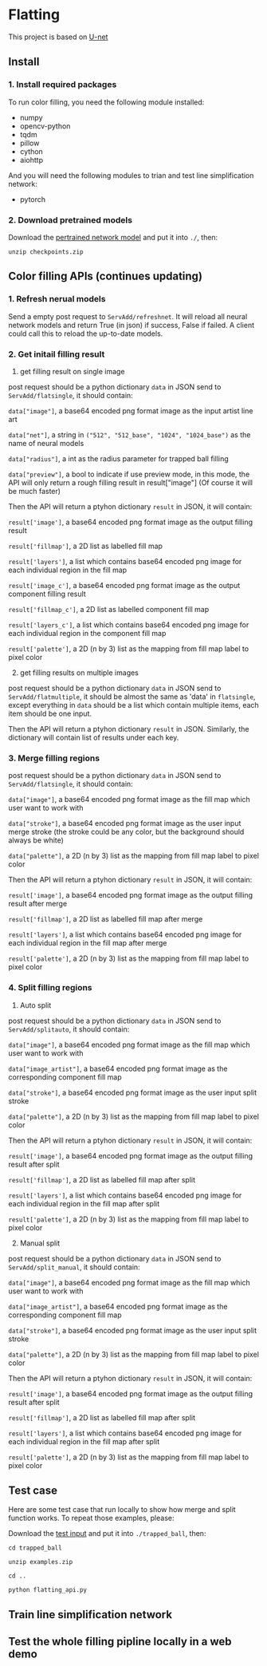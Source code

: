 # Flatting
This project is based on [U-net](https://github.com/milesial/Pytorch-UNet)

## Install
### 1. Install required packages
To run color filling, you need the following module installed:

- numpy
- opencv-python
- tqdm
- pillow
- cython
- aiohttp

And you will need the following modules to trian and test line simplification network:

- pytorch


### 2. Download pretrained models
Download the [pertrained network model](https://drive.google.com/file/d/15l3wPO4WbMk0DmqR7reSU1mHzOaaBCfQ/view?usp=sharing) and put it into `./`, then:

`unzip checkpoints.zip`

## Color filling APIs (continues updating)
### 1. Refresh nerual models
Send a empty post request to `ServAdd/refreshnet`. It will reload all neural network models and return True (in json) if success, False if failed.
A client could call this to reload the up-to-date models.

### 2. Get initail filling result
1. get filling result on single image

post request should be a python dictionary `data` in JSON send to `ServAdd/flatsingle`, it should contain:

  `data["image"]`, a base64 encoded png format image as the input artist line art

  `data["net"]`, a string in `("512", "512_base", "1024", "1024_base")` as the name of neural models

  `data["radius"]`, a int as the radius parameter for trapped ball filling

  `data["preview"]`, a bool to indicate if use preview mode, in this mode, the API will only return a rough filling result in result["image"] (Of course it will be much faster)

Then the API will return a ptyhon dictionary `result` in JSON, it will contain:

  `result['image']`, a base64 encoded png format image as the output filling result

  `result['fillmap']`, a 2D list as labelled fill map 

  `result['layers']`, a list which contains base64 encoded png image for each individual region in the fill map

  `result['image_c']`, a base64 encoded png format image as the output component filling result

  `result['fillmap_c']`, a 2D list as labelled component fill map 

  `result['layers_c']`, a list which contains base64 encoded png image for each individual region in the component fill map

  `result['palette']`, a 2D (n by 3) list as the mapping from fill map label to pixel color

2. get filling results on multiple images

post request should be a python dictionary `data` in JSON send to `ServAdd/flatmultiple`, it should be almost the same as 'data' in `flatsingle`, except everything in `data` should be a list which contain multiple items, each item should be one input. 

Then the API will return a ptyhon dictionary `result` in JSON. Similarly, the dictionary will contain list of results under each key.

### 3. Merge filling regions

post request should be a python dictionary `data` in JSON send to `ServAdd/flatsingle`, it should contain:

  `data["image"]`, a base64 encoded png format image as the fill map which user want to work with

  `data["stroke"]`, a base64 encoded png format image as the user input merge stroke (the stroke could be any color, but the background should always be white)

  `data["palette"]`, a 2D (n by 3) list as the mapping from fill map label to pixel color

Then the API will return a ptyhon dictionary `result` in JSON, it will contain:

  `result['image']`, a base64 encoded png format image as the output filling result after merge

  `result['fillmap']`, a 2D list as labelled fill map after merge

  `result['layers']`, a list which contains base64 encoded png image for each individual region in the fill map after merge

  `result['palette']`, a 2D (n by 3) list as the mapping from fill map label to pixel color

### 4. Split filling regions

1. Auto split

post request should be a python dictionary `data` in JSON send to `ServAdd/splitauto`, it should contain:

  `data["image"]`, a base64 encoded png format image as the fill map which user want to work with
  
  `data["image_artist"]`, a base64 encoded png format image as the corresponding component fill map

  `data["stroke"]`, a base64 encoded png format image as the user input split stroke

  `data["palette"]`, a 2D (n by 3) list as the mapping from fill map label to pixel color

Then the API will return a ptyhon dictionary `result` in JSON, it will contain:

  `result['image']`, a base64 encoded png format image as the output filling result after split

  `result['fillmap']`, a 2D list as labelled fill map after split

  `result['layers']`, a list which contains base64 encoded png image for each individual region in the fill map after split

  `result['palette']`, a 2D (n by 3) list as the mapping from fill map label to pixel color
  
2. Manual split

post request should be a python dictionary `data` in JSON send to `ServAdd/split_manual`, it should contain:

  `data["image"]`, a base64 encoded png format image as the fill map which user want to work with
  
  `data["image_artist"]`, a base64 encoded png format image as the corresponding component fill map

  `data["stroke"]`, a base64 encoded png format image as the user input split stroke

  `data["palette"]`, a 2D (n by 3) list as the mapping from fill map label to pixel color

Then the API will return a ptyhon dictionary `result` in JSON, it will contain:

  `result['image']`, a base64 encoded png format image as the output filling result after split

  `result['fillmap']`, a 2D list as labelled fill map after split

  `result['layers']`, a list which contains base64 encoded png image for each individual region in the fill map after split

  `result['palette']`, a 2D (n by 3) list as the mapping from fill map label to pixel color


## Test case
Here are some test case that run locally to show how merge and split function works. To repeat those examples, please:

Download the [test input](https://drive.google.com/file/d/1wVB4zPOWiVXmSwItq1Dq1px2zdobZsfB/view?usp=sharing) and put it into `./trapped_ball`, then:

`cd trapped_ball`

`unzip examples.zip`

`cd ..`

`python flatting_api.py`

## Train line simplification network

## Test the whole filling pipline locally in a web demo

